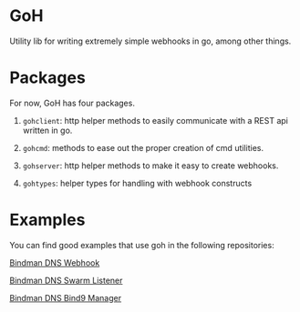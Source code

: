 # GoH
Utility lib for writing extremely simple webhooks in go, among other things.

# Packages

For now, GoH has four packages.

1. `gohclient`: http helper methods to easily communicate with a REST api written in go.

2. `gohcmd`: methods to ease out the proper creation of cmd utilities.

3. `gohserver`: http helper methods to make it easy to create webhooks.

4. `gohtypes`: helper types for handling with webhook constructs

# Examples

You can find good examples that use goh in the following repositories:

[Bindman DNS Webhook](http://github.com/labbsr0x/bindman-dns-webhook/)

[Bindman DNS Swarm Listener](https://github.com/labbsr0x/bindman-dns-swarm-listener)

[Bindman DNS Bind9 Manager](https://github.com/labbsr0x/bindman-dns-bind9)
